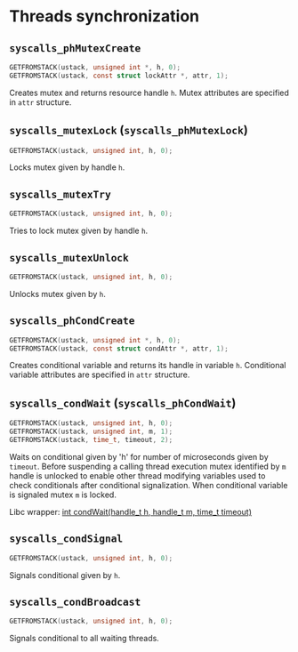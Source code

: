 # Threads synchronization

## `syscalls_phMutexCreate`

````C
GETFROMSTACK(ustack, unsigned int *, h, 0);
GETFROMSTACK(ustack, const struct lockAttr *, attr, 1);
````

Creates mutex and returns resource handle `h`. Mutex attributes are specified in `attr` structure.

## `syscalls_mutexLock` (`syscalls_phMutexLock`)

````C
GETFROMSTACK(ustack, unsigned int, h, 0);
````

Locks mutex given by handle `h`.

## `syscalls_mutexTry`

````C
GETFROMSTACK(ustack, unsigned int, h, 0);
````

Tries to lock mutex given by handle `h`.

## `syscalls_mutexUnlock`

````C
GETFROMSTACK(ustack, unsigned int, h, 0);
````

Unlocks mutex given by `h`.

## `syscalls_phCondCreate`

````C
GETFROMSTACK(ustack, unsigned int *, h, 0);
GETFROMSTACK(ustack, const struct condAttr *, attr, 1);
````

Creates conditional variable and returns its handle in variable `h`. Conditional variable attributes are specified in
`attr` structure.

## `syscalls_condWait` (`syscalls_phCondWait`)

````C
GETFROMSTACK(ustack, unsigned int, h, 0);
GETFROMSTACK(ustack, unsigned int, m, 1);
GETFROMSTACK(ustack, time_t, timeout, 2);
````

Waits on conditional given by 'h' for number of microseconds given by `timeout`. Before suspending a calling thread
execution mutex identified by `m` handle is unlocked to enable other thread modifying variables used to
check conditionals after conditional signalization. When conditional variable is signaled mutex `m` is locked.

Libc wrapper:
[int condWait(handle_t h, handle_t m, time_t timeout)](../../libc/functions/sys/threads/condWait.phrtos.md)

## `syscalls_condSignal`

````C
GETFROMSTACK(ustack, unsigned int, h, 0);
````

Signals conditional given by `h`.

## `syscalls_condBroadcast`

````C
GETFROMSTACK(ustack, unsigned int, h, 0);
````

Signals conditional to all waiting threads.
